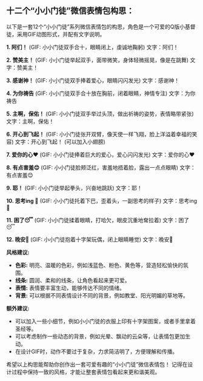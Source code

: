 ## 十二个“小小门徒”微信表情包构思：

以下是一套12个“小小门徒”系列微信表情包的构思，角色是一个可爱的Q版小基督徒，采用GIF动图形式，并配有文字说明。

**1.  阿们！** (GIF: 小小门徒双手合十，眼睛闭上，虔诚地鞠躬)  文字：阿们！

**2.  赞美主！** (GIF: 小小门徒举起双手，面带微笑，身体轻微摇晃，像是在跳舞) 文字：赞美主！

**3.  感谢神！** (GIF: 小小门徒双手捧着爱心，眼睛闪闪发光) 文字：感谢神！

**4.  为你祷告** (GIF: 小小门徒双手合十放在胸前，闭着眼睛，神情专注) 文字：为你祷告

**5.  主啊，保佑！** (GIF: 小小门徒双手举过头顶，做出祈祷的姿势，表情略带紧张) 文字：主啊，保佑！

**6.  开心到飞起！** (GIF: 小小门徒张开双臂，像天使一样飞翔，脸上洋溢着幸福的笑容) 文字：开心到飞起！ (可以加入小翅膀)

**7.  爱你的心❤️** (GIF: 小小门徒捧着巨大的爱心，爱心闪闪发光) 文字：爱你的心❤️

**8.  有点害羞😊** (GIF: 小小门徒脸颊泛红，害羞地捂着脸，露出一点点眼睛) 文字：有点害羞😊

**9.  耶！** (GIF: 小小门徒举起拳头，兴奋地跳跃) 文字：耶！

**10.  思考ing 🤔** (GIF: 小小门徒托着下巴，歪着头，一副思考的样子)  文字：思考ing 🤔

**11.  困了😴** (GIF: 小小门徒揉着眼睛，打哈欠，眼皮沉重地耷拉着) 文字：困了😴

**12.  晚安🌙** (GIF: 小小门徒抱着十字架玩偶，闭上眼睛睡觉) 文字：晚安🌙


**风格建议:**

* **色彩:**  明亮、温暖的色彩，例如浅蓝色、粉色、黄色等，营造轻松愉快的氛围。
* **线条:**  圆润、柔和的线条，让角色看起来更可爱。
* **表情:**  表情要丰富生动，能够传达不同的情绪。
* **背景:**  可以根据不同表情设计不同的背景，例如教堂、阳光明媚的草地等。


**额外建议:**

* 可以加入一些小细节，例如小小门徒的衣服上印有十字架图案，或者手里拿着圣经等。
* 可以考虑制作一些动态的背景，例如光晕、飘动的云朵等，让表情包更加生动。
*  在设计GIF时，动作不要过于复杂，力求简洁明了，方便理解和传播。


希望以上构思能帮助你创作出一套可爱有趣的“小小门徒”微信表情包！  记得在设计过程中保持一致的风格，才能让整套表情包看起来更和谐美观。
